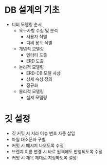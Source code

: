# DB 설계의 기초

- 디비 모델링 순서
	- 요구사항 수집 및 분석
		- 사용자 식별
		- 디비 용도 식별
	- 개념적 모델링
		- 엔터티 도출
		- ERD 도출
	- 논리적 모델링
		- ERD-DB 모델 사상
		- 상세 속성 정의
		- 정규화
	- 물리적 모델링
		- 실제 모델링

# 깃 설정
- 깃 커밋 시 지라 이슈 번호 자동 삽입
- 파일 대소문자 구별
- 커밋 시 메시지 나오도록 수정
- 브랜치 이름 변경 시 바로 원격에도 반영되도록 수정
- 커밋 시 제목 제대로 지정하도록 설정